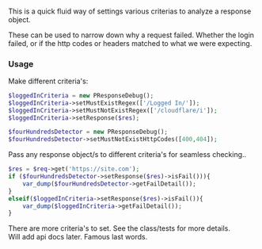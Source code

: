 #### 
This is a quick fluid way of settings various criterias to analyze a response object.  

These can be used to narrow down  why a request failed. Whether the login failed, or if the http codes or headers matched to what we were expecting.

### Usage
Make different criteria's:
```php
$loggedInCriteria = new PResponseDebug();
$loggedInCriteria->setMustExistRegex(['/Logged In/']); 
$loggedInCriteria->setMustNotExistRegex(['/cloudflare/i']); 
$loggedInCriteria->setResponse($res);

$fourHundredsDetector = new PResponseDebug();
$fourHundredsDetector->setMustNotExistHttpCodes([400,404]);
```

Pass any response object/s to different criteria's for seamless checking..
```php
$res = $req->get('https://site.com');
if ($fourHundredsDetector->setResponse($res)->isFail())){
    var_dump($fourHundredsDetector->getFailDetail());
}
elseif($loggedInCriteria->setResponse($res)->isFail()){
    var_dump($loggedInCriteria->getFailDetail());
}
```

There are more criteria's to set. See the class/tests for more details.  
Will add api docs later. Famous last words.
